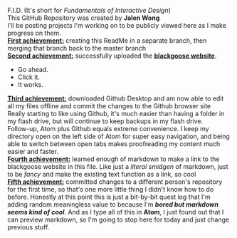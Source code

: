 
F.I.D. (It's short for *Fundamentals of Interactive Design*)<br>
This GitHub Repository was created by **Jalen Wong**<br>
I'll be posting projects I'm working on to be publicly viewed here as I make progress on them.<br>
<u>**First achievement:**</u> creating this ReadMe in a separate branch, then merging that branch back to the master branch<br>
<u>**Second achievement:**</u> successfully uploaded the <u>****[blackgoose website](https://jking0602.github.io/fid/blackgoosenew/)****</u>.
- Go ahead.
- Click it.
- It works.

<u>**Third achievement:**</u> downloaded Github Desktop and am now able to edit all my files offline and commit the changes to the Github browser site<br>
Really starting to like using Github, it's much easier than having a folder in my flash drive, but will continue to keep backups in my flash drive.<br>
Follow-up, Atom plus Github equals extreme convenience. I keep my directory open on the left side of Atom for super easy navigation, and being able to switch between open tabs makes proofreading my content much easier and faster.<br>
<u>**Fourth achievement:**</u> learned enough of markdown to make a link to the blackgoose website in this file. Like just a *literal smidgen* of markdown, just to be *fancy* and make the existing text function as a link, so cool<br>
<u>**Fifth achievement:**</u> committed changes to a different person's repository for the first time, so that's one more little thing I didn't know how to do before.
Honestly at this point this is just a bit-by-bit quest log that I'm adding random meaningless value to because I'm ***bored but markdown seems kind of cool***. And as I type all of this in **Atom**, I just found out that I can preview markdown, so I'm going to stop here for today and just change previous stuff.
